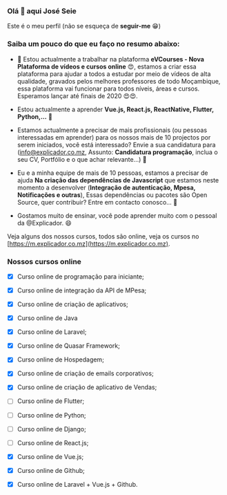 ### Olá 👋 aqui José Seie

Este é o meu perfil (não se esqueça de **seguir-me** 😁)

### Saiba um pouco do que eu faço no resumo abaixo: 

- 🔭 Estou actualmente a trabalhar na plataforma **eVCourses - Nova Plataforma de vídeos e cursos online** 😍, estamos a criar essa plataforma para ajudar a todos a estudar por meio de vídeos de alta qualidade, gravados pelos melhores professores de todo Moçambique, essa plataforma vai funcionar para todos níveis, áreas e cursos. Esperamos lançar até finais de 2020 😍😍.

- Estou actualmente a aprender **Vue.js, React.js, ReactNative, Flutter, Python,...** 🌱 

- Estamos actualmente a precisar de mais profissionais (ou pessoas interessadas em aprender) para os nossos mais de 10 projectos por serem iniciados, você está interessado? Envie a sua candidatura para (info@explicador.co.mz, Assunto: **Candidatura programação**, inclua o seu CV, Portfólio e o que achar relevante...) 👯

- Eu e a minha equipe de mais de 10 pessoas, estamos a precisar de ajuda **Na criação das dependências de Javascript** que estamos neste momento a desenvolver (**Integração de autenticação, Mpesa, Notificações e outras**), Essas dependências ou pacotes são Open Source, quer contribuir? Entre em contacto conosco... 🤔 

- Gostamos muito de ensinar, você pode aprender muito com o pessoal da @Explicador. 😄

Veja alguns dos nossos cursos, todos são online, veja os cursos no [https://m.explicador.co.mz](https://m.explicador.co.mz).

### Nossos cursos online

- [x] Curso online de programação para iniciante;
- [x] Curso online de integração da API de MPesa;
- [x] Curso online de criação de aplicativos;
- [x] Curso online de Java
- [x] Curso online de Laravel;
- [x] Curso online de Quasar Framework;
- [x] Curso online de Hospedagem;
- [x] Curso online de criação de emails corporativos;
- [x] Curso online de criação de aplicativo de Vendas;
- [ ] Curso online de Flutter;
- [ ] Curso online de Python;
- [ ] Curso online de Django;
- [ ] Curso online de React.js;
- [x] Curso online de Vue.js;
- [x] Curso online de Github;
- [x] Curso online de Laravel + Vue.js + Github.



